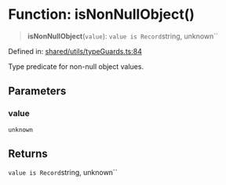 # Function: isNonNullObject()

> **isNonNullObject**(`value`): `value is Record`string, unknown``

Defined in: [shared/utils/typeGuards.ts:84](https://github.com/Nick2bad4u/Uptime-Watcher/blob/2a45eeb1723f8f7089001af2c92aa07d82dfe7e4/shared/utils/typeGuards.ts#L84)

Type predicate for non-null object values.

## Parameters

### value

`unknown`

## Returns

`value is Record`string, unknown``
